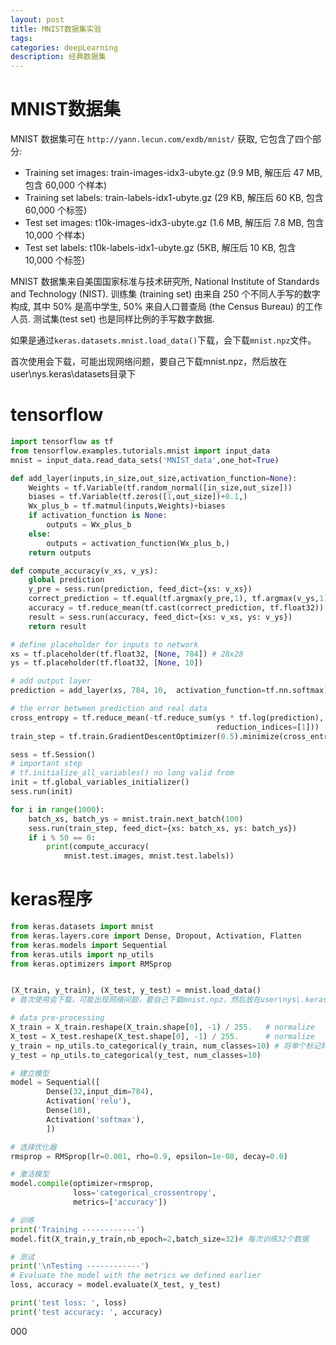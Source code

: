 ```yaml
---
layout: post
title: MNIST数据集实验
tags:
categories: deepLearning
description: 经典数据集
---
```


# MNIST数据集

MNIST 数据集可在 `http://yann.lecun.com/exdb/mnist/` 获取, 它包含了四个部分:
* Training set images: train-images-idx3-ubyte.gz (9.9 MB, 解压后 47 MB, 包含 60,000 个样本)
* Training set labels: train-labels-idx1-ubyte.gz (29 KB, 解压后 60 KB, 包含 60,000 个标签)
* Test set images: t10k-images-idx3-ubyte.gz (1.6 MB, 解压后 7.8 MB, 包含 10,000 个样本)
* Test set labels: t10k-labels-idx1-ubyte.gz (5KB, 解压后 10 KB, 包含 10,000 个标签)

MNIST 数据集来自美国国家标准与技术研究所, National Institute of Standards and Technology (NIST). 训练集 (training set) 由来自 250 个不同人手写的数字构成, 其中 50% 是高中学生, 50% 来自人口普查局 (the Census Bureau) 的工作人员. 测试集(test set) 也是同样比例的手写数字数据.

如果是通过`keras.datasets.mnist.load_data()`下载，会下载`mnist.npz`文件。

首次使用会下载，可能出现网络问题，要自己下载mnist.npz，然后放在user\nys\.keras\datasets目录下

# tensorflow

```python
import tensorflow as tf
from tensorflow.examples.tutorials.mnist import input_data
mnist = input_data.read_data_sets('MNIST_data',one_hot=True)

def add_layer(inputs,in_size,out_size,activation_function=None):
    Weights = tf.Variable(tf.random_normal([in_size,out_size]))
    biases = tf.Variable(tf.zeros([1,out_size])+0.1,)
    Wx_plus_b = tf.matmul(inputs,Weights)+biases
    if activation_function is None:
        outputs = Wx_plus_b
    else:
        outputs = activation_function(Wx_plus_b,)
    return outputs

def compute_accuracy(v_xs, v_ys):
    global prediction
    y_pre = sess.run(prediction, feed_dict={xs: v_xs})
    correct_prediction = tf.equal(tf.argmax(y_pre,1), tf.argmax(v_ys,1))
    accuracy = tf.reduce_mean(tf.cast(correct_prediction, tf.float32))
    result = sess.run(accuracy, feed_dict={xs: v_xs, ys: v_ys})
    return result

# define placeholder for inputs to network
xs = tf.placeholder(tf.float32, [None, 784]) # 28x28
ys = tf.placeholder(tf.float32, [None, 10])

# add output layer
prediction = add_layer(xs, 784, 10,  activation_function=tf.nn.softmax)

# the error between prediction and real data
cross_entropy = tf.reduce_mean(-tf.reduce_sum(ys * tf.log(prediction),
                                              reduction_indices=[1]))       # loss
train_step = tf.train.GradientDescentOptimizer(0.5).minimize(cross_entropy)

sess = tf.Session()
# important step
# tf.initialize_all_variables() no long valid from
init = tf.global_variables_initializer()
sess.run(init)

for i in range(1000):
    batch_xs, batch_ys = mnist.train.next_batch(100)
    sess.run(train_step, feed_dict={xs: batch_xs, ys: batch_ys})
    if i % 50 == 0:
        print(compute_accuracy(
            mnist.test.images, mnist.test.labels))
```


# keras程序

```python
from keras.datasets import mnist
from keras.layers.core import Dense, Dropout, Activation, Flatten
from keras.models import Sequential
from keras.utils import np_utils
from keras.optimizers import RMSprop


(X_train, y_train), (X_test, y_test) = mnist.load_data()
# 首次使用会下载，可能出现网络问题，要自己下载mnist.npz，然后放在user\nys\.keras\datasets目录下

# data pre-processing
X_train = X_train.reshape(X_train.shape[0], -1) / 255.   # normalize
X_test = X_test.reshape(X_test.shape[0], -1) / 255.      # normalize
y_train = np_utils.to_categorical(y_train, num_classes=10) # 将单个标记转化为向量
y_test = np_utils.to_categorical(y_test, num_classes=10)

# 建立模型
model = Sequential([
        Dense(32,input_dim=784),
        Activation('relu'),
        Dense(10),
        Activation('softmax'),
        ])

# 选择优化器
rmsprop = RMSprop(lr=0.001, rho=0.9, epsilon=1e-08, decay=0.0)

# 激活模型
model.compile(optimizer=rmsprop,
              loss='categorical_crossentropy',
              metrics=['accuracy'])

# 训练
print('Training ------------')
model.fit(X_train,y_train,nb_epoch=2,batch_size=32)# 每次训练32个数据

# 测试
print('\nTesting ------------')
# Evaluate the model with the metrics we defined earlier
loss, accuracy = model.evaluate(X_test, y_test)

print('test loss: ', loss)
print('test accuracy: ', accuracy)
```









000
